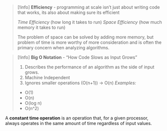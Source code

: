 > [!info] **Efficiency** - programming at scale isn’t just about writing code that works, its also about making sure its efficient
> 
> *Time Efficiency* (how long it takes to run)
> *Space Efficiency* (how much memory it takes to run)
> 
> The problem of space can be solved by adding more memory, but problem of time is more worthy of more consideration and is often the primary concern when analyzing algorithms.
> 

>[!info] **Big O Notation** - “How Code Slows as Input Grows”
>1) Describes the performance of an algorithm as the side of input grows.
>2) Machine Independent
>3) Ignores smaller operations (O(n+1)) → O(n)
>*Examples:* 
>* O(1)
>* O(n)
>* O(log n)
>* O(n^2)

A **constant time operation** is an operation that, for a given processor, always operates in the same amount of time regardless of input values.        

